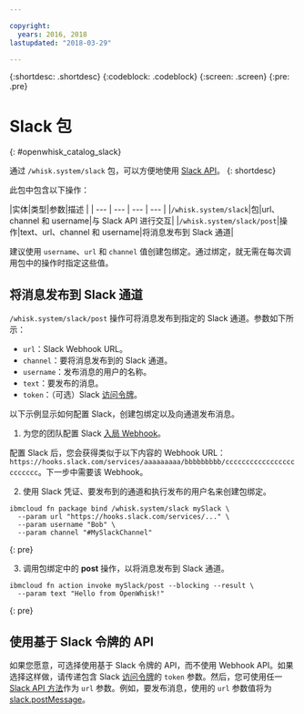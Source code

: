 ```yaml
---

copyright:
  years: 2016, 2018
lastupdated: "2018-03-29"

---
```


{:shortdesc: .shortdesc}
{:codeblock: .codeblock}
{:screen: .screen}
{:pre: .pre}

# Slack 包
{: #openwhisk_catalog_slack}

通过 `/whisk.system/slack` 包，可以方便地使用 [Slack API](https://api.slack.com/)。
{: shortdesc}

此包中包含以下操作：

|实体|类型|参数|描述
|
| --- | --- | --- | --- |
|`/whisk.system/slack`|包|url、channel 和 username|与 Slack API 进行交互|
|`/whisk.system/slack/post`|操作|text、url、channel 和 username|将消息发布到 Slack 通道|

建议使用 `username`、`url` 和 `channel` 值创建包绑定。通过绑定，就无需在每次调用包中的操作时指定这些值。

## 将消息发布到 Slack 通道

`/whisk.system/slack/post` 操作可将消息发布到指定的 Slack 通道。参数如下所示：

- `url`：Slack Webhook URL。
- `channel`：要将消息发布到的 Slack 通道。
- `username`：发布消息的用户的名称。
- `text`：要发布的消息。
- `token`：（可选）Slack [访问令牌](https://api.slack.com/tokens)。

以下示例显示如何配置 Slack，创建包绑定以及向通道发布消息。

1. 为您的团队配置 Slack [入局 Webhook](https://api.slack.com/incoming-webhooks)。

  配置 Slack 后，您会获得类似于以下内容的 Webhook URL：`https://hooks.slack.com/services/aaaaaaaaa/bbbbbbbbb/cccccccccccccccccccccccc`。下一步中需要该 Webhook。

2. 使用 Slack 凭证、要发布到的通道和执行发布的用户名来创建包绑定。
  ```
  ibmcloud fn package bind /whisk.system/slack mySlack \
    --param url "https://hooks.slack.com/services/..." \
    --param username "Bob" \
    --param channel "#MySlackChannel"
  ```
  {: pre}

3. 调用包绑定中的 **post** 操作，以将消息发布到 Slack 通道。
  ```
  ibmcloud fn action invoke mySlack/post --blocking --result \
    --param text "Hello from OpenWhisk!"
  ```
  {: pre}

## 使用基于 Slack 令牌的 API

如果您愿意，可选择使用基于 Slack 令牌的 API，而不使用 Webhook API。如果选择这样做，请传递包含 Slack [访问令牌](https://api.slack.com/tokens)的 `token` 参数。然后，您可使用任一 [Slack API 方法](https://api.slack.com/methods)作为 `url` 参数。例如，要发布消息，使用的 `url` 参数值将为 [slack.postMessage](https://api.slack.com/methods/chat.postMessage)。
